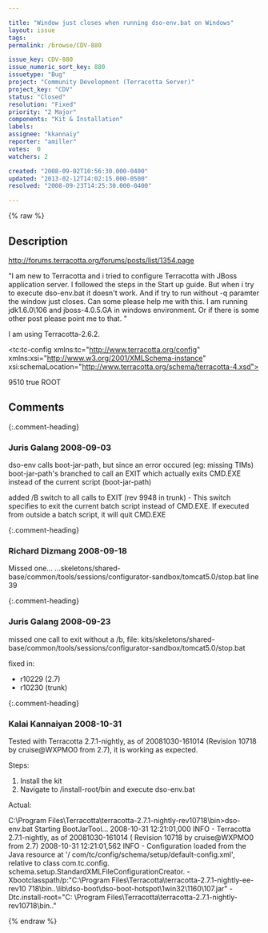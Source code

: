 ```yaml
---

title: "Window just closes when running dso-env.bat on Windows"
layout: issue
tags: 
permalink: /browse/CDV-880

issue_key: CDV-880
issue_numeric_sort_key: 880
issuetype: "Bug"
project: "Community Development (Terracotta Server)"
project_key: "CDV"
status: "Closed"
resolution: "Fixed"
priority: "2 Major"
components: "Kit & Installation"
labels: 
assignee: "kkannaiy"
reporter: "amiller"
votes:  0
watchers: 2

created: "2008-09-02T10:56:30.000-0400"
updated: "2013-02-12T14:02:15.000-0500"
resolved: "2008-09-23T14:25:30.000-0400"

---
```




{% raw %}



## Description

<div markdown="1" class="description">

http://forums.terracotta.org/forums/posts/list/1354.page

"I am new to Terracotta and i tried to configure Terracotta with JBoss application server. I followed the steps in the  Start up guide. But when i try to execute dso-env.bat it doesn't work. And if try to run without -q paramter the window just closes. Can some please help me with this. I am running jdk1.6.0\106 and jboss-4.0.5.GA in windows environment. Or if there is some other post please point me to that. "



I am using Terracotta-2.6.2.

<tc:tc-config xmlns:tc="http://www.terracotta.org/config"
xmlns:xsi="http://www.w3.org/2001/XMLSchema-instance"
xsi:schemaLocation="http://www.terracotta.org/schema/terracotta-4.xsd">

<servers>

<!-- The <update-check> element helps ensure that you're using the latest version of Terracotta DSO.
Out-of-date versions trigger a message to log and standard output. -->



<server host="T61">
<dso-port>9510</dso-port>
</server>
<update-check>
<enabled>true</enabled>
</update-check>
</servers>

<application>
<dso>
<web-applications>
<web-application>ROOT</web-application>

</web-applications>
</dso>
</application>
</tc:tc-config>


</div>

## Comments


{:.comment-heading}
### **Juris Galang** <span class="date">2008-09-03</span>

<div markdown="1" class="comment">

dso-env calls boot-jar-path, but since an error occured (eg: missing TIMs) boot-jar-path's branched to call an EXIT which actually exits CMD.EXE instead of the current script (boot-jar-path)

added /B switch to all calls to EXIT  (rev 9948 in trunk) - This switch specifies to exit the current batch script instead of CMD.EXE.
If executed from outside a batch script, it will quit CMD.EXE



</div>


{:.comment-heading}
### **Richard Dizmang** <span class="date">2008-09-18</span>

<div markdown="1" class="comment">

Missed one...
...skeletons/shared-base/common/tools/sessions/configurator-sandbox/tomcat5.0/stop.bat
line 39




</div>


{:.comment-heading}
### **Juris Galang** <span class="date">2008-09-23</span>

<div markdown="1" class="comment">

missed one call to exit without a /b, file: kits/skeletons/shared-base/common/tools/sessions/configurator-sandbox/tomcat5.0/stop.bat

fixed in:
- r10229 (2.7)
- r10230 (trunk)

</div>


{:.comment-heading}
### **Kalai Kannaiyan** <span class="date">2008-10-31</span>

<div markdown="1" class="comment">

Tested with Terracotta 2.7.1-nightly, as of 20081030-161014 (Revision 10718 by cruise@WXPMO0 from 2.7), it is working as expected.

Steps:
1. Install the kit
2. Navigate to /install-root/bin and execute dso-env.bat

Actual:

C:\Program Files\Terracotta\terracotta-2.7.1-nightly-rev10718\bin>dso-env.bat
Starting BootJarTool...
2008-10-31 12:21:01,000 INFO - Terracotta 2.7.1-nightly, as of 20081030-161014 (
Revision 10718 by cruise@WXPMO0 from 2.7)
2008-10-31 12:21:01,562 INFO - Configuration loaded from the Java resource at '/
com/tc/config/schema/setup/default-config.xml', relative to class com.tc.config.
schema.setup.StandardXMLFileConfigurationCreator.
-Xbootclasspath/p:"C:\Program Files\Terracotta\terracotta-2.7.1-nightly-ee-rev10
718\bin\..\lib\dso-boot\dso-boot-hotspot\1win32\1160\107.jar" -Dtc.install-root="C:
\Program Files\Terracotta\terracotta-2.7.1-nightly-rev10718\bin\.."



</div>



{% endraw %}
